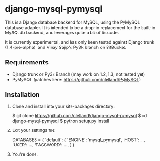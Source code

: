 django-mysql-pymysql
====================

This is a Django database backend for MySQL, using the PyMySQL database adapter. It is intended to be a drop-in replacement for the built-in MySQLdb backend, and leverages quite a bit of its code.

It is currently experimental, and has only been tested against Django trunk (1.4-pre-alpha), and Vinay Sajip's Py3k branch on BitBucket.


Requirements
------------

* Django trunk or Py3k Branch (may work on 1.2, 1.3; not tested yet)
* PyMySQL (patches here: https://github.com/clelland/PyMySQL)

Installation
------------

1. Clone and install into your site-packages directory:

    $ git clone https://github.com/clelland/django-mysql-pymysql
    $ cd django-mysql-pymysql
    $ python setup.py install

2. Edit your settings file:

    DATABASES = {
        'default': {
            'ENGINE': 'mysql_pymysql',
            'HOST': ...,
            'USER': ...,
            'PASSWORD': ...,
        }
    }

3. You're done.
